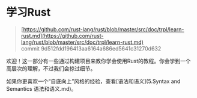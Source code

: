 # 学习Rust

> [https://github.com/rust-lang/rust/blob/master/src/doc/trpl/learn-rust.md](https://github.com/rust-lang/rust/blob/master/src/doc/trpl/learn-rust.md)
> <br>
> commit 9d512fdd196413aa6164a686ed5641c31270d632

欢迎！这一部分有一些通过构建项目来教你学会使用Rust的教程。你会学到一个高层次的理解，不过我们会掠过细节。

如果你更喜欢一个“自底向上”风格的经验，查看[语法和语义](5.Syntax and Semantics 语法和语义.md)。
